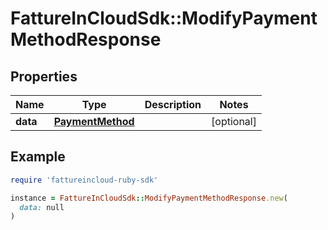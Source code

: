 # FattureInCloudSdk::ModifyPaymentMethodResponse

## Properties

| Name | Type | Description | Notes |
| ---- | ---- | ----------- | ----- |
| **data** | [**PaymentMethod**](PaymentMethod.md) |  | [optional] |

## Example

```ruby
require 'fattureincloud-ruby-sdk'

instance = FattureInCloudSdk::ModifyPaymentMethodResponse.new(
  data: null
)
```


